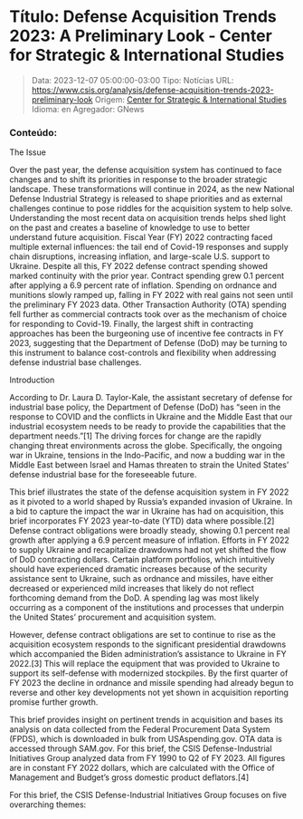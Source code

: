 # Título: Defense Acquisition Trends 2023: A Preliminary Look - Center for Strategic & International Studies

>Data: 2023-12-07 05:00:00-03:00
>Tipo: Notícias
>URL: https://www.csis.org/analysis/defense-acquisition-trends-2023-preliminary-look
>Origem: [Center for Strategic & International Studies](https://www.csis.org)
>Idioma: en
>Agregador: GNews

### Conteúdo:

The Issue

Over the past year, the defense acquisition system has continued to face changes and to shift its priorities in response to the broader strategic landscape. These transformations will continue in 2024, as the new National Defense Industrial Strategy is released to shape priorities and as external challenges continue to pose riddles for the acquisition system to help solve. Understanding the most recent data on acquisition trends helps shed light on the past and creates a baseline of knowledge to use to better understand future acquisition. Fiscal Year (FY) 2022 contracting faced multiple external influences: the tail end of Covid-19 responses and supply chain disruptions, increasing inflation, and large-scale U.S. support to Ukraine. Despite all this, FY 2022 defense contract spending showed marked continuity with the prior year. Contract spending grew 0.1 percent after applying a 6.9 percent rate of inflation. Spending on ordnance and munitions slowly ramped up, falling in FY 2022 with real gains not seen until the preliminary FY 2023 data. Other Transaction Authority (OTA) spending fell further as commercial contracts took over as the mechanism of choice for responding to Covid-19. Finally, the largest shift in contracting approaches has been the burgeoning use of incentive fee contracts in FY 2023, suggesting that the Department of Defense (DoD) may be turning to this instrument to balance cost-controls and flexibility when addressing defense industrial base challenges.

Introduction

According to Dr. Laura D. Taylor-Kale, the assistant secretary of defense for industrial base policy, the Department of Defense (DoD) has “seen in the response to COVID and the conflicts in Ukraine and the Middle East that our industrial ecosystem needs to be ready to provide the capabilities that the department needs.”[1] The driving forces for change are the rapidly changing threat environments across the globe. Specifically, the ongoing war in Ukraine, tensions in the Indo-Pacific, and now a budding war in the Middle East between Israel and Hamas threaten to strain the United States’ defense industrial base for the foreseeable future.

This brief illustrates the state of the defense acquisition system in FY 2022 as it pivoted to a world shaped by Russia’s expanded invasion of Ukraine. In a bid to capture the impact the war in Ukraine has had on acquisition, this brief incorporates FY 2023 year-to-date (YTD) data where possible.[2] Defense contract obligations were broadly steady, showing 0.1 percent real growth after applying a 6.9 percent measure of inflation. Efforts in FY 2022 to supply Ukraine and recapitalize drawdowns had not yet shifted the flow of DoD contracting dollars. Certain platform portfolios, which intuitively should have experienced dramatic increases because of the security assistance sent to Ukraine, such as ordnance and missiles, have either decreased or experienced mild increases that likely do not reflect forthcoming demand from the DoD. A spending lag was most likely occurring as a component of the institutions and processes that underpin the United States’ procurement and acquisition system.

However, defense contract obligations are set to continue to rise as the acquisition ecosystem responds to the significant presidential drawdowns which accompanied the Biden administration’s assistance to Ukraine in FY 2022.[3] This will replace the equipment that was provided to Ukraine to support its self-defense with modernized stockpiles. By the first quarter of FY 2023 the decline in ordnance and missile spending had already begun to reverse and other key developments not yet shown in acquisition reporting promise further growth.

This brief provides insight on pertinent trends in acquisition and bases its analysis on data collected from the Federal Procurement Data System (FPDS), which is downloaded in bulk from USAspending.gov. OTA data is accessed through SAM.gov. For this brief, the CSIS Defense-Industrial Initiatives Group analyzed data from FY 1990 to Q2 of FY 2023. All figures are in constant FY 2022 dollars, which are calculated with the Office of Management and Budget’s gross domestic product deflators.[4]

For this brief, the CSIS Defense-Industrial Initiatives Group focuses on five overarching themes:
